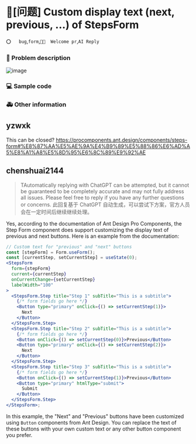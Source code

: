 # 🧐[问题] Custom display text (next, previous, ...) of StepsForm

`⭕️   bug`,`form`,`👏🏻  Welcome pr`,`AI Reply`

### 🧐 Problem description

![image](https://user-images.githubusercontent.com/13588794/139056295-b7f65dea-4326-4cc5-88c6-d8d0fbaf919d.png)

<!--
Describe the problem in detail so that everyone can understand
-->

### 💻 Sample code

<!--
If you have a solution, state it clearly here
-->

### 🚑 Other information

<!--
Other information such as screenshots can be posted here
-->

## yzwxk

This can be closed?
https://procomponents.ant.design/components/steps-form#%E8%87%AA%E5%AE%9A%E4%B9%89%E5%88%86%E6%AD%A5%E8%A1%A8%E5%8D%95%E6%8C%89%E9%92%AE

## chenshuai2144

> TAutomatically replying with ChatGPT can be attempted, but it cannot be guaranteed to be completely accurate and may not fully address all issues. Please feel free to reply if you have any further questions or concerns.
> 此回复基于 ChatGPT 自动生成，可以尝试下方案，官方人员会在一定时间后继续继续处理。

Yes, according to the documentation of Ant Design Pro Components, the Step Form component does support customizing the display text of previous and next buttons. Here is an example from the documentation:

```jsx
// Custom text for "previous" and "next" buttons
const [stepForm] = Form.useForm();
const [currentStep, setCurrentStep] = useState(0);
<StepsForm
  form={stepForm}
  current={currentStep}
  onCurrentChange={setCurrentStep}
  labelWidth="100"
>
  <StepsForm.Step title="Step 1" subTitle="This is a subtitle">
    {/* form fields go here */}
    <Button type="primary" onClick={() => setCurrentStep(1)}>
      Next
    </Button>
  </StepsForm.Step>
  <StepsForm.Step title="Step 2" subTitle="This is a subtitle">
    {/* form fields go here */}
    <Button onClick={() => setCurrentStep(0)}>Previous</Button>
    <Button type="primary" onClick={() => setCurrentStep(2)}>
      Next
    </Button>
  </StepsForm.Step>
  <StepsForm.Step title="Step 3" subTitle="This is a subtitle">
    {/* form fields go here */}
    <Button onClick={() => setCurrentStep(1)}>Previous</Button>
    <Button type="primary" htmlType="submit">
      Submit
    </Button>
  </StepsForm.Step>
</StepsForm>;
```

In this example, the "Next" and "Previous" buttons have been customized using `Button` components from Ant Design. You can replace the text of these buttons with your own custom text or any other button component you prefer.

